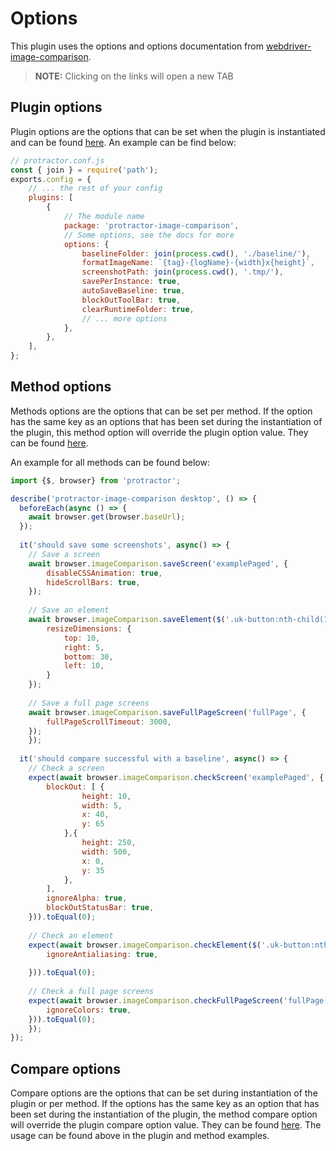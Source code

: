 # Options
This plugin uses the options and options documentation from [webdriver-image-comparison](https://github.com/wswebcreation/webdriver-image-comparison).

> **NOTE:** Clicking on the links will open a new TAB 

## Plugin options
Plugin options are the options that can be set when the plugin is instantiated and can be found <a href="https://github.com/wswebcreation/webdriver-image-comparison/blob/master/docs/OPTIONS.md#plugin-options" target="_blank">here</a>.
An example can be find below:

```js
// protractor.conf.js
const { join } = require('path');
exports.config = {
	// ... the rest of your config
	plugins: [
		{
			// The module name
			package: 'protractor-image-comparison',
			// Some options, see the docs for more
			options: {
				baselineFolder: join(process.cwd(), './baseline/'),
				formatImageName: `{tag}-{logName}-{width}x{height}`,
				screenshotPath: join(process.cwd(), '.tmp/'),
				savePerInstance: true,
				autoSaveBaseline: true,
				blockOutToolBar: true,
				clearRuntimeFolder: true,
				// ... more options
			},
		},
	],
};
``` 

## Method options
Methods options are the options that can be set per method. If the option has the same key as an options that has been set during the instantiation of the plugin, this method option will override the plugin option value.
They can be found <a href="https://github.com/wswebcreation/webdriver-image-comparison/blob/master/docs/OPTIONS.md#method-options" target="_blank">here</a>.

An example for all methods can be found below:

```js
import {$, browser} from 'protractor';

describe('protractor-image-comparison desktop', () => {
  beforeEach(async () => {
    await browser.get(browser.baseUrl);
  });
  
  it('should save some screenshots', async() => {
  	// Save a screen
  	await browser.imageComparison.saveScreen('examplePaged', {
  		disableCSSAnimation: true,
  		hideScrollBars: true,
  	});
  	
  	// Save an element
  	await browser.imageComparison.saveElement($('.uk-button:nth-child(1)'), 'firstButtonElement', {
  		resizeDimensions: { 
  			top: 10, 
  			right: 5, 
  			bottom: 30, 
  			left: 10,
  		}
  	});
  	
  	// Save a full page screens
  	await browser.imageComparison.saveFullPageScreen('fullPage', {
  		fullPageScrollTimeout: 3000,
  	});
	});
  
  it('should compare successful with a baseline', async() => {
  	// Check a screen
  	expect(await browser.imageComparison.checkScreen('examplePaged', {
  		blockOut: [ {
  				height: 10, 
  				width: 5, 
  				x: 40, 
  				y: 65
  			},{
  				height: 250, 
  				width: 500,
  				x: 0,
  				y: 35
  			},
  		],
  		ignoreAlpha: true,
  		blockOutStatusBar: true,
  	})).toEqual(0);
  	
  	// Check an element
  	expect(await browser.imageComparison.checkElement($('.uk-button:nth-child(1)'), 'firstButtonElement', {
  		ignoreAntialiasing: true,
  		
  	})).toEqual(0);
  	
  	// Check a full page screens
  	expect(await browser.imageComparison.checkFullPageScreen('fullPage', {
  		ignoreColors: true,
  	})).toEqual(0);
	});
});
``` 

## Compare options
Compare options are the options that can be set during instantiation of the plugin or per method. If the options has the same key as an option that has been set during the instantiation of the plugin, the method compare option will override the plugin compare option value.
They can be found <a href="https://github.com/wswebcreation/webdriver-image-comparison/blob/master/docs/OPTIONS.md#compare-options" target="_blank">here</a>.
The usage can be found above in the plugin and method examples.
